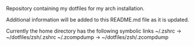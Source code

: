 Repository containing my dotfiles for my arch installation.

Additional information will be added to this README.md file as 
it is updated.

Currently the home directory has the following symbolic links
    ~/.zshrc        -> ~/dotfiles/zsh/.zshrc
    ~/.zcompdump    -> ~/dotfiles/zsh/.zcompdump
